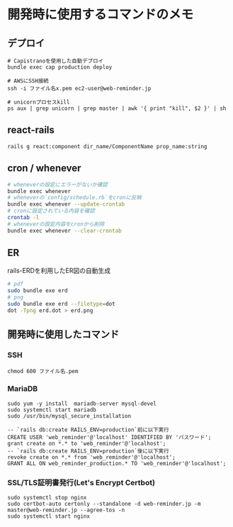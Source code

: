 # 開発時に使用するコマンドのメモ

## デプロイ

```zsh:local
# Capistranoを使用した自動デプロイ
bundle exec cap production deploy

# AWSにSSH接続
ssh -i ファイル名x.pem ec2-user@web-reminder.jp
```

```zsh:AWS
# unicornプロセスkill
ps aux | grep unicorn | grep master | awk '{ print "kill", $2 }' | sh
```

## react-rails

```zsh:local
rails g react:component dir_name/ComponentName prop_name:string
```

## cron / whenever

```zsh
# wheneverの設定にエラーがないか確認
bundle exec whenever
# wheneverの`config/schedule.rb`をcronに反映
bundle exec whenever --update-crontab
# cronに設定されている内容を確認
crontab -l
# wheneverの設定内容をcronから削除
bundle exec whenever --clear-crontab
```

## ER

rails-ERDを利用したER図の自動生成

```zsh
# pdf
sudo bundle exe erd
# png
sudo bundle exe erd --filetype=dot
dot -Tpng erd.dot > erd.png
```

## 開発時に使用したコマンド

### SSH

```zsh:local
chmod 600 ファイル名.pem
```

### MariaDB

```zsh:AWS
sudo yum -y install  mariadb-server mysql-devel
sudo systemctl start mariadb
sudo /usr/bin/mysql_secure_installation
```

```sql:AWS
-- `rails db:create RAILS_ENV=production`前に以下実行
CREATE USER 'web_reminder'@'localhost' IDENTIFIED BY 'パスワード';
grant create on *.* to 'web_reminder'@'localhost';
-- `rails db:create RAILS_ENV=production`後に以下実行
revoke create on *.* from 'web_reminder'@'localhost';
GRANT ALL ON web_reminder_production.* TO 'web_reminder'@'localhost';
```

### SSL/TLS証明書発行(Let's Encrypt Certbot)

```zsh:AWS
sudo systemctl stop nginx
sudo certbot-auto certonly --standalone -d web-reminder.jp -m master@web-reminder.jp --agree-tos -n
sudo systemctl start nginx
```
